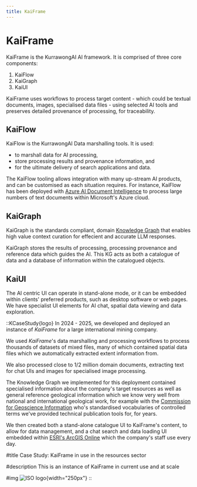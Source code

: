 ```yaml
---
title: KaiFrame
---
```


# KaiFrame

KaiFrame is the KurrawongAI AI framework. It is comprised of three core components:

1. KaiFlow
2. KaiGraph
3. KaiUI

KaiFrame uses workflows to process target content - which could be textual documents,
images, specialised data files - using selected AI tools and preserves detailed
provenance of processing, for traceability.

## KaiFlow

KaiFlow is the KurrawongAI Data marshalling tools. It is used:

- to marshall data for AI processing,
- store processing results and provenance information, and
- for the ultimate delivery of search applications and data.

The KaiFlow tooling allows integration with many up-stream AI products, and can be
customised as each situation requires. For instance, KaiFlow has been deployed with
[Azure AI Document Intelligence](https://azure.microsoft.com/en-us/products/ai-services/ai-document-intelligence)
to process large numbers of text documents within Microsoft's Azure cloud.

## KaiGraph

KaiGraph is the standards compliant, domain [Knowledge Graph](https://en.wikipedia.org/wiki/Knowledge_graph)
that enables high value context curation for effecient and accurate LLM responses.

KaiGraph stores the results of processing, processing provenance and reference data
which guides the AI. This KG acts as both a catalogue of data and a database of
information within the catalogued objects.

## KaiUI

The AI centric UI can operate in stand-alone mode, or it can be embedded
within clients' preferred products, such as desktop software or web pages. We have
specialist UI elements for AI chat, spatial data viewing and data exploration.

::KCaseStudy{logo}
In 2024 - 2025, we developed and deployed an instance of _KaiFrame_ for a large
international mining company.

We used _KaiFrame_'s data marshalling and processing workflows to process thousands
of datasets of mixed files, many of which contained spatial data files which we
automatically extracted extent information from.

We also processed close to 1/2 million domain documents, extracting text for chat UIs
and images for specialised image processing.

The Knowledge Graph we implemented for this deployment contained specialised
information about the company's target resources as well as general reference
geological information which we know very well from national and international
geological work, for example with the [Commission for Geoscience Information](https://cgi-iugs.org/)
who's standardised vocabularies of controlled terms we've provided technical
publication tools for, for years.

We then created both a stand-alone catalogue UI to KaiFrame's content, to allow
for data management, and a chat search and data loading UI embedded within
[ESRI's ArcGIS Online](https://www.arcgis.com) which the company's staff use every day.

#title
Case Study: KaiFrame in use in the resources sector

#description
This is an instance of KaiFrame in current use and at scale

#img
![ISO logo](/img/logo-mining.jpg){width="250px"}
::

